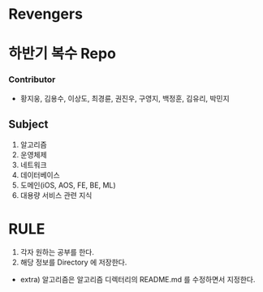 # Revengers

# 하반기 복수 Repo

### Contributor
- 황지웅, 김용수, 이상도, 최경륜, 권진우, 구영지, 백정훈, 김유리, 박민지

## Subject

1. 알고리즘
2. 운영체제
3. 네트워크
4. 데이터베이스
5. 도메인(iOS, AOS, FE, BE, ML)
6. 대용량 서비스 관련 지식

# RULE

1. 각자 원하는 공부를 한다.
2. 해당 정보를 Directory 에 저장한다.

- extra) 알고리즘은 알고리즘 디렉터리의 README.md 를 수정하면서 지정한다.
